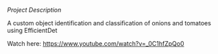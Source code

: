 *Project Description*

A custom object identification and classification of onions and tomatoes using EfficientDet 

Watch here: https://www.youtube.com/watch?v=_0C1hfZpQo0 
